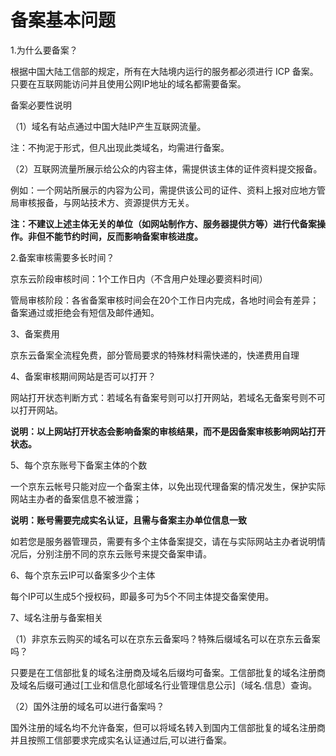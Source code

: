 # 备案基本问题

1.为什么要备案？

根据中国大陆工信部的规定，所有在大陆境内运行的服务都必须进行 ICP 备案。只要在互联网能访问并且使用公网IP地址的域名都需要备案。

备案必要性说明

（1）域名有站点通过中国大陆IP产生互联网流量。

注：不拘泥于形式，但凡出现此类域名，均需进行备案。

（2）互联网流量所展示给公众的内容主体，需提供该主体的证件资料提交报备。

例如：一个网站所展示的内容为公司，需提供该公司的证件、资料上报对应地方管局审核报备，与网站技术方、资源提供方无关。

**注：不建议上述主体无关的单位（如网站制作方、服务器提供方等）进行代备案操作。非但不能节约时间，反而影响备案审核进度。**

2.备案审核需要多长时间？

京东云阶段审核时间：1个工作日内（不含用户处理必要资料时间）

管局审核阶段：各省备案审核时间会在20个工作日内完成，各地时间会有差异；备案通过或拒绝会有短信及邮件通知。 

3、备案费用

京东云备案全流程免费，部分管局要求的特殊材料需快递的，快递费用自理

4、备案审核期间网站是否可以打开？

网站打开状态判断方式：若域名有备案号则可以打开网站，若域名无备案号则不可以打开网站。

**说明：以上网站打开状态会影响备案的审核结果，而不是因备案审核影响网站打开状态。**

5、每个京东账号下备案主体的个数

一个京东云帐号只能对应一个备案主体，以免出现代理备案的情况发生，保护实际网站主办者的备案信息不被泄露；

**说明：账号需要完成实名认证，且需与备案主办单位信息一致**

如若您是服务器管理员，需要有多个主体备案提交，请在与实际网站主办者说明情况后，分别注册不同的京东云账号来提交备案申请。

6、每个京东云IP可以备案多少个主体

每个IP可以生成5个授权码，即最多可为5个不同主体提交备案使用。

7、域名注册与备案相关

（1）非京东云购买的域名可以在京东云备案吗？特殊后缀域名可以在京东云备案吗？

只要是在工信部批复的域名注册商及域名后缀均可备案。工信部批复的域名注册商及域名后缀可通过[工业和信息化部域名行业管理信息公示]（域名.信息）查询。

（2）国外注册的域名可以进行备案吗？

国外注册的域名均不允许备案，但可以将域名转入到国内工信部批复的域名注册商并且按照工信部要求完成实名认证通过后,可以进行备案。



